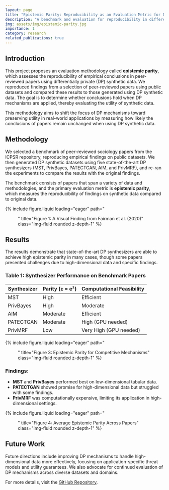```yaml
---
layout: page
title: "Epistemic Parity: Reproducibility as an Evaluation Metric for Differential Privacy"
description: "A benchmark and evaluation for reproducibility in differential privacy with state-of-the-art DP synthesizers."
img: assets/img/epistemic-parity.jpg
importance: 1
category: research
related_publications: true
---
```

<!-- To-DO: add figures -->

## Introduction

This project proposes an evaluation methodology called **epistemic parity**, which assesses the reproducibility of empirical conclusions in peer-reviewed papers using differentially private (DP) synthetic data. We reproduced findings from a selection of peer-reviewed papers using public datasets and compared these results to those generated using DP synthetic data. The goal is to determine whether conclusions hold when DP mechanisms are applied, thereby evaluating the utility of synthetic data. 

This methodology aims to shift the focus of DP mechanisms toward preserving utility in real-world applications by measuring how likely the conclusions of papers remain unchanged when using DP synthetic data.

## Methodology

We selected a benchmark of peer-reviewed sociology papers from the ICPSR repository, reproducing empirical findings on public datasets. We then generated DP synthetic datasets using five state-of-the-art DP synthesizers (MST, PrivBayes, PATECTGAN, AIM, and PrivMRF), and re-ran the experiments to compare the results with the original findings.

The benchmark consists of papers that span a variety of data and methodologies, and the primary evaluation metric is **epistemic parity**, which measures the reproducibility of findings on synthetic data compared to original data.

<div class="row">
    <div class="col-sm mt-3 mt-md-0">
        {% include figure.liquid loading="eager" path="<Figure 1: A Visual Finding from Fairman et al. (2020)>" title="Figure 1: A Visual Finding from Fairman et al. (2020)" class="img-fluid rounded z-depth-1" %}
    </div>
</div>

## Results

The results demonstrate that state-of-the-art DP synthesizers are able to achieve high epistemic parity in many cases, though some papers presented challenges due to high-dimensional data and specific findings.

### Table 1: Synthesizer Performance on Benchmark Papers

| **Synthesizer** | **Parity (ε = e²)** | **Computational Feasibility** |
|----------------|----------------------|------------------------------|
| MST            | High                 | Efficient                    |
| PrivBayes      | High                 | Moderate                     |
| AIM            | Moderate             | Efficient                    |
| PATECTGAN      | Moderate             | High (GPU needed)            |
| PrivMRF        | Low                  | Very High (GPU needed)       |

<div class="row">
    <div class="col-sm mt-3 mt-md-0">
        {% include figure.liquid loading="eager" path="<Figure 3: Epistemic Parity for Competitive Mechanisms>" title="Figure 3: Epistemic Parity for Competitive Mechanisms" class="img-fluid rounded z-depth-1" %}
    </div>
</div>

### Findings:
- **MST** and **PrivBayes** performed best on low-dimensional tabular data.
- **PATECTGAN** showed promise for high-dimensional data but struggled with some findings.
- **PrivMRF** was computationally expensive, limiting its application in high-dimensional settings.

<div class="row">
    <div class="col-sm mt-3 mt-md-0">
        {% include figure.liquid loading="eager" path="<Figure 4: Average Epistemic Parity Across Papers>" title="Figure 4: Average Epistemic Parity Across Papers" class="img-fluid rounded z-depth-1" %}
    </div>
</div>

## Future Work

Future directions include improving DP mechanisms to handle high-dimensional data more effectively, focusing on application-specific threat models and utility guarantees. We also advocate for continued evaluation of DP mechanisms across diverse datasets and domains.

For more details, visit the [GitHub Repository](https://github.com/DataResponsibly/SynRD).
